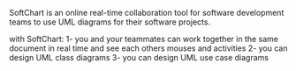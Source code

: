 SoftChart is an online real-time collaboration tool for software development teams to use UML diagrams for their software projects. 

with SoftChart:
1- you and your teammates can work together in the same document in real time and see each others mouses and activities
2- you can design UML class diagrams
3- you can design UML use case diagrams

